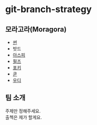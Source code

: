# git-branch-strategy

## 모라고라(Moragora)

- [썬](sun.md)
- 밧드
- [아스피](Azpi.md)
- [필즈](Philz.md)
- [포키](forky.md)
- [쿤](kun.md)
- [우디](./woody.md)

## 팀 소개

주제만 정해주세요.  
출첵은 제가 할게요.

